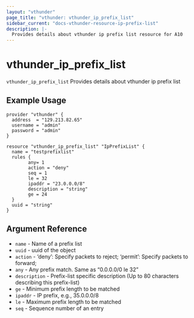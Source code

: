 ```yaml
---
layout: "vthunder"
page_title: "vthunder: vthunder_ip_prefix_list"
sidebar_current: "docs-vthunder-resource-ip-prefix-list"
description: |-
  Provides details about vthunder ip prefix list resource for A10
---
```


# vthunder\_ip\_prefix\_list

`vthunder_ip_prefix_list` Provides details about vthunder ip prefix list
## Example Usage


```hcl
provider "vthunder" {
  address  = "129.213.82.65"
  username = "admin"
  password = "admin"
}

resource "vthunder_ip_prefix_list" "IpPrefixList" {
  name = "testprefixlist"
  rules {
        any= 1
        action = "deny"
        seq = 1
        le = 32
        ipaddr = "23.0.0.0/8"
        description = "string"
        ge = 24
  }
  uuid = "string"
}
```

## Argument Reference

* `name` - Name of a prefix list
* `uuid` - uuid of the object
* `action` - ‘deny’: Specify packets to reject; ‘permit’: Specify packets to forward;
* `any` - Any prefix match. Same as “0.0.0.0/0 le 32”
* `description` - Prefix-list specific description (Up to 80 characters describing this prefix-list)
* `ge` - Minimum prefix length to be matched
* `ipaddr` - IP prefix, e.g., 35.0.0.0/8
* `le` - Maximum prefix length to be matched
* `seq` - Sequence number of an entry

